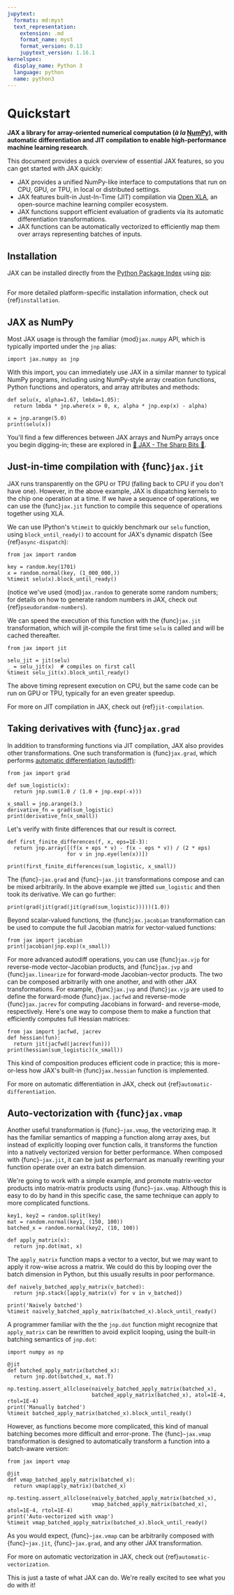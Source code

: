 ```yaml
---
jupytext:
  formats: md:myst
  text_representation:
    extension: .md
    format_name: myst
    format_version: 0.13
    jupytext_version: 1.16.1
kernelspec:
  display_name: Python 3
  language: python
  name: python3
---
```


# Quickstart

<!--* freshness: { reviewed: '2024-06-13' } *-->

**JAX a library for array-oriented numerical computation (*à la* [NumPy](https://numpy.org/)), with automatic differentiation and JIT compilation to enable high-performance machine learning research**.

This document provides a quick overview of essential JAX features, so you can get started with JAX quickly:

* JAX provides a unified NumPy-like interface to computations that run on CPU, GPU, or TPU, in local or distributed settings.
* JAX features built-in Just-In-Time (JIT) compilation via [Open XLA](https://github.com/openxla), an open-source machine learning compiler ecosystem.
* JAX functions support efficient evaluation of gradients via its automatic differentiation transformations.
* JAX functions can be automatically vectorized to efficiently map them over arrays representing batches of inputs.

## Installation

JAX can be installed directly from the [Python Package Index](https://pypi.org/project/jax/) using [pip](https://pip.pypa.io/):

```{include} installation-tldr.md
```

For more detailed platform-specific installation information, check out {ref}`installation`.

## JAX as NumPy

Most JAX usage is through the familiar {mod}`jax.numpy` API, which is typically imported under the `jnp` alias:

```{code-cell}
import jax.numpy as jnp
```

With this import, you can immediately use JAX in a similar manner to typical NumPy programs,
including using NumPy-style array creation functions, Python functions and operators, and
array attributes and methods:

```{code-cell}
def selu(x, alpha=1.67, lmbda=1.05):
  return lmbda * jnp.where(x > 0, x, alpha * jnp.exp(x) - alpha)

x = jnp.arange(5.0)
print(selu(x))
```

You'll find a few differences between JAX arrays and NumPy arrays once you begin digging-in;
these are explored in  [🔪 JAX - The Sharp Bits 🔪](https://jax.readthedocs.io/en/latest/notebooks/Common_Gotchas_in_JAX.html).

## Just-in-time compilation with {func}`jax.jit`
JAX runs transparently on the GPU or TPU (falling back to CPU if you don't have one). However, in the above example, JAX is dispatching kernels to the chip one operation at a time. If we have a sequence of operations, we can use the {func}`jax.jit` function to compile this sequence of operations together using XLA.

We can use IPython's `%timeit` to quickly benchmark our `selu` function, using `block_until_ready()` to
account for JAX's dynamic dispatch (See {ref}`async-dispatch`):

```{code-cell}
from jax import random

key = random.key(1701)
x = random.normal(key, (1_000_000,))
%timeit selu(x).block_until_ready()
```

(notice we've used {mod}`jax.random` to generate some random numbers; for details on
how to generate random numbers in JAX, check out {ref}`pseudorandom-numbers`).

We can speed the execution of this function with the {func}`jax.jit` transformation,
which will jit-compile the first time `selu` is called and will be cached thereafter.

```{code-cell}
from jax import jit

selu_jit = jit(selu)
_ = selu_jit(x)  # compiles on first call
%timeit selu_jit(x).block_until_ready()
```

The above timing represent execution on CPU, but the same code can be run on GPU or TPU,
typically for an even greater speedup.

For more on JIT compilation in JAX, check out {ref}`jit-compilation`.

## Taking derivatives with {func}`jax.grad`

In addition to transforming functions via JIT compilation, JAX also provides other
transformations. One such transformation is {func}`jax.grad`, which performs
[automatic differentiation (autodiff)](https://en.wikipedia.org/wiki/Automatic_differentiation):

```{code-cell}
from jax import grad

def sum_logistic(x):
  return jnp.sum(1.0 / (1.0 + jnp.exp(-x)))

x_small = jnp.arange(3.)
derivative_fn = grad(sum_logistic)
print(derivative_fn(x_small))
```

Let's verify with finite differences that our result is correct.

```{code-cell}
def first_finite_differences(f, x, eps=1E-3):
  return jnp.array([(f(x + eps * v) - f(x - eps * v)) / (2 * eps)
                   for v in jnp.eye(len(x))])

print(first_finite_differences(sum_logistic, x_small))
```

The {func}`~jax.grad` and {func}`~jax.jit` transformations compose and can be mixed arbitrarily.
In the above example we jitted `sum_logistic` and then took its derivative. We can go further:

```{code-cell}
print(grad(jit(grad(jit(grad(sum_logistic)))))(1.0))
```

Beyond scalar-valued functions, the {func}`jax.jacobian` transformation can be
used to compute the full Jacobian matrix for vector-valued functions:

```{code-cell}
from jax import jacobian
print(jacobian(jnp.exp)(x_small))
```

For more advanced autodiff operations, you can use {func}`jax.vjp` for reverse-mode vector-Jacobian products,
and {func}`jax.jvp` and {func}`jax.linearize` for forward-mode Jacobian-vector products.
The two can be composed arbitrarily with one another, and with other JAX transformations.
For example, {func}`jax.jvp` and {func}`jax.vjp` are used to define the forward-mode {func}`jax.jacfwd` and reverse-mode {func}`jax.jacrev` for computing Jacobians in forward- and reverse-mode, respectively.
Here's one way to compose them to make a function that efficiently computes full Hessian matrices:

```{code-cell}
from jax import jacfwd, jacrev
def hessian(fun):
  return jit(jacfwd(jacrev(fun)))
print(hessian(sum_logistic)(x_small))
```

This kind of composition produces efficient code in practice; this is more-or-less how JAX's built-in {func}`jax.hessian` function is implemented.

For more on automatic differentiation in JAX, check out {ref}`automatic-differentiation`.

## Auto-vectorization with {func}`jax.vmap`

Another useful transformation is {func}`~jax.vmap`, the vectorizing map.
It has the familiar semantics of mapping a function along array axes, but instead of explicitly looping
over function calls, it transforms the function into a natively vectorized version for better performance.
When composed with {func}`~jax.jit`, it can be just as performant as manually rewriting your function
operate over an extra batch dimension.

We're going to work with a simple example, and promote matrix-vector products into matrix-matrix products using {func}`~jax.vmap`.
Although this is easy to do by hand in this specific case, the same technique can apply to more complicated functions.

```{code-cell}
key1, key2 = random.split(key)
mat = random.normal(key1, (150, 100))
batched_x = random.normal(key2, (10, 100))

def apply_matrix(x):
  return jnp.dot(mat, x)
```

The `apply_matrix` function maps a vector to a vector, but we may want to apply it row-wise across a matrix.
We could do this by looping over the batch dimension in Python, but this usually results in poor performance.

```{code-cell}
def naively_batched_apply_matrix(v_batched):
  return jnp.stack([apply_matrix(v) for v in v_batched])

print('Naively batched')
%timeit naively_batched_apply_matrix(batched_x).block_until_ready()
```

A programmer familiar with the the `jnp.dot` function might recognize that `apply_matrix` can
be rewritten to avoid explicit looping, using the built-in batching semantics of `jnp.dot`:

```{code-cell}
import numpy as np

@jit
def batched_apply_matrix(batched_x):
  return jnp.dot(batched_x, mat.T)

np.testing.assert_allclose(naively_batched_apply_matrix(batched_x),
                           batched_apply_matrix(batched_x), atol=1E-4, rtol=1E-4)
print('Manually batched')
%timeit batched_apply_matrix(batched_x).block_until_ready()
```

However, as functions become more complicated, this kind of manual batching becomes more difficult and error-prone.
The {func}`~jax.vmap` transformation is designed to automatically transform a function into a batch-aware version:

```{code-cell}
from jax import vmap

@jit
def vmap_batched_apply_matrix(batched_x):
  return vmap(apply_matrix)(batched_x)

np.testing.assert_allclose(naively_batched_apply_matrix(batched_x),
                           vmap_batched_apply_matrix(batched_x), atol=1E-4, rtol=1E-4)
print('Auto-vectorized with vmap')
%timeit vmap_batched_apply_matrix(batched_x).block_until_ready()
```

As you would expect, {func}`~jax.vmap` can be arbitrarily composed with {func}`~jax.jit`,
{func}`~jax.grad`, and any other JAX transformation.

For more on automatic vectorization in JAX, check out {ref}`automatic-vectorization`.

This is just a taste of what JAX can do. We're really excited to see what you do with it!

